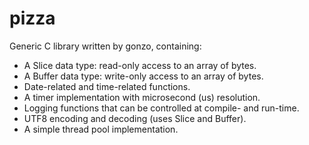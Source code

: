 # pizza
Generic C library written by gonzo, containing:

* A Slice data type: read-only access to an array of bytes.
* A Buffer data type: write-only access to an array of bytes.
* Date-related and time-related functions.
* A timer implementation with microsecond (us) resolution.
* Logging functions that can be controlled at compile- and run-time.
* UTF8 encoding and decoding (uses Slice and Buffer).
* A simple thread pool implementation.
